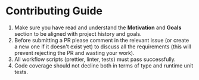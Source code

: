 # Contributing Guide
1. Make sure you have read and understand the **Motivation** and **Goals** section to be aligned with project history and goals.
2. Before submitting a PR please comment in the relevant issue (or create a new one if it doesn't exist yet) to discuss all the requirements (this will prevent rejecting the PR and wasting your work).
3. All workflow scripts (prettier, linter, tests) must pass successfully.
4. Code coverage should not decline both in terms of type and runtime unit tests.
